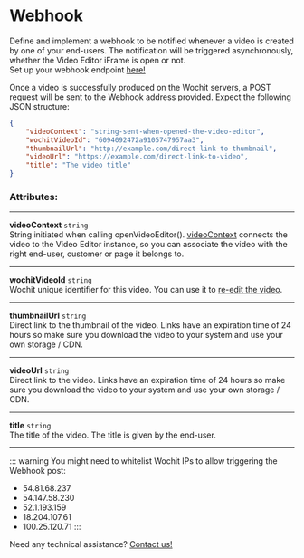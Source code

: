# Webhook


Define and implement a  webhook to be notified whenever a video is created by one of your end-users.  The notification will be triggered asynchronously, whether the Video Editor iFrame is open or not.    
Set up your webhook endpoint [here!](https://admin.wochit.com/developers/integration-setup) 

Once a video is successfully produced on the Wochit servers,  a POST request will be sent to  the Webhook address provided. Expect the following JSON structure:


```json
{
    "videoContext": "string-sent-when-opened-the-video-editor",
    "wochitVideoId": "6094092472a9105747957aa3",
    "thumbnailUrl": "http://example.com/direct-link-to-thumbnail",    
    "videoUrl": "https://example.com/direct-link-to-video", 
    "title": "The video title" 
}
```
### Attributes:
***
**videoContext** <code>string</code>   
String initiated when calling openVideoEditor(). [videoContext](/embed.html#customize-the-wochit-video-editor-by-using-the-following-properties) connects the video to the Video Editor instance, so you can associate the video with the right end-user, customer or page it belongs to. 
***
**wochitVideoId** <code>string</code>  
Wochit unique identifier for this video. You can use it to [re-edit the video](/embed.html#customize-the-wochit-video-editor-by-using-the-following-properties). 
***
**thumbnailUrl** <code>string</code>  
Direct link to the thumbnail of the video. Links have an expiration time of 24 hours so make sure you download the video to your system and use your own storage / CDN.    
***
**videoUrl** <code>string</code>  
Direct link to the video. Links have an expiration time of 24 hours so make sure you download the video to your system and use your own storage / CDN.  
***
**title** <code>string</code>  
The title of the video. The title is given by the end-user. 
***
::: warning You might need to whitelist Wochit IPs to allow triggering the Webhook post:
* 54.81.68.237
* 54.147.58.230
* 52.1.193.159
* 18.204.107.61
* 100.25.120.71
:::

Need any technical assistance? [Contact us!](https://www.wochit.com/contact) 



